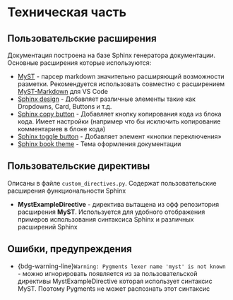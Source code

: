 # Техническая часть

## Пользовательские расширения

Документация построена на базе Sphinx генератора документации. 
Основные расширения которые используются:
*  [MyST](https://myst-parser.readthedocs.io/) - парсер markdown значительно расширяющий возможности разметки. Рекомендуется использовать совместно с расширением [MyST-Markdown](https://marketplace.visualstudio.com/items?itemName=ExecutableBookProject.myst-highlight) для VS Code
* [Sphinx design](https://sphinx-design.readthedocs.io/) - Добавляет различные элементы такие как Dropdowns, Card, Buttons и т.д.
* [Sphinx copy button](https://sphinx-copybutton.readthedocs.io/en/latest/) - Добавляет кнопку копирования кода из блока кода. Имеет настройки (например что бы исключить копирование комментариев в блоке кода)
* [Sphinx toggle button](https://sphinx-togglebutton.readthedocs.io/en/latest/) - Добавляет элемент «кнопки переключения»
* [Sphinx book theme](https://sphinx-book-theme.readthedocs.io/) - Тема оформления документации

## Пользовательские директивы

Описаны в файле `custom_directives.py`. Содержат пользовательские расширения функциональности Sphinx

* **MystExampleDirective** - директива вытащена из офф репозитория расширения **MyST**. Используется для
  удобного отображения примеров использования синтаксиса Sphinx и различных расширений Sphinx

## Ошибки, предупреждения

* {bdg-warning-line}`Warning: Pygments lexer name 'myst' is not known` - можно игнорировать
  появляется из за пользовательской директивы MystExampleDirective которая использует синтаксис MyST.
  Поэтому Pygments не может распознать этот синтаксис
